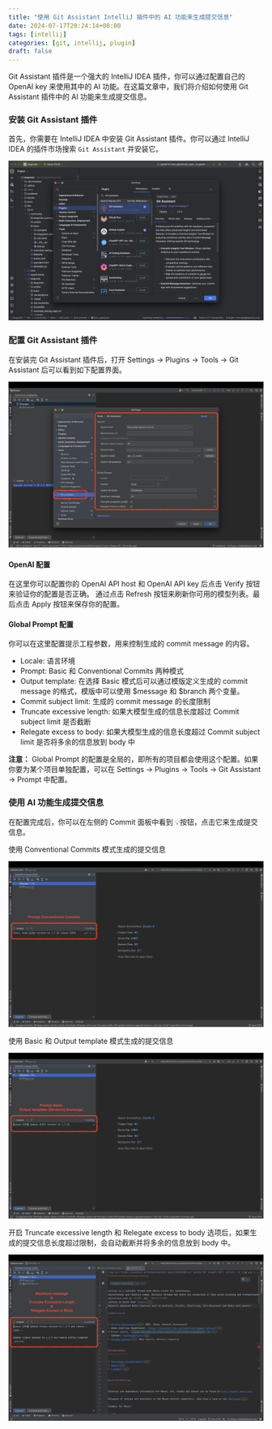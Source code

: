 ```yaml
---
title: "使用 Git Assistant IntelliJ 插件中的 AI 功能来生成提交信息"
date: 2024-07-17T20:24:14+08:00
tags: [intellij]
categories: [git, intellij, plugin]
draft: false
---
```


Git Assistant 插件是一个强大的 IntelliJ IDEA 插件，你可以通过配置自己的 OpenAI key 来使用其中的 AI 功能。在这篇文章中，我们将介绍如何使用 Git Assistant 插件中的 AI 功能来生成提交信息。

### 安装 Git Assistant 插件

首先，你需要在 IntelliJ IDEA 中安装 Git Assistant 插件。你可以通过 IntelliJ IDEA 的插件市场搜索 `Git Assistant` 并安装它。

![screenshot-plugins-marketplace](/images/posts/git-assistant-intellij-plugin/screenshot-plugins-marketplace.png)

### 配置 Git Assistant 插件

在安装完 Git Assistant 插件后，打开 Settings -> Plugins -> Tools -> Git Assistant 后可以看到如下配置界面。

![screenshot-settings-global.png](/images/posts/git-assistant-intellij-plugin/screenshot-settings-global.png)

#### OpenAI 配置

在这里你可以配置你的 OpenAI API host 和 OpenAI API key 后点击 Verify 按钮来验证你的配置是否正确。
通过点击 Refresh 按钮来刷新你可用的模型列表。最后点击 Apply 按钮来保存你的配置。

#### Global Prompt 配置

你可以在这里配置提示工程参数，用来控制生成的 commit message 的内容。

- Locale: 语言环境
- Prompt: Basic 和 Conventional Commits 两种模式
- Output template: 在选择 Basic 模式后可以通过模版定义生成的 commit message 的格式，模版中可以使用 $message 和 $branch 两个变量。
- Commit subject limit: 生成的 commit message 的长度限制
- Truncate excessive length: 如果大模型生成的信息长度超过 Commit subject limit 是否截断
- Relegate excess to body: 如果大模型生成的信息长度超过 Commit subject limit 是否将多余的信息放到 body 中

**注意：** Global Prompt 的配置是全局的，即所有的项目都会使用这个配置。如果你要为某个项目单独配置，可以在 Settings -> Plugins -> Tools -> Git Assistant -> Prompt 中配置。

### 使用 AI 功能生成提交信息

在配置完成后，你可以在左侧的 Commit 面板中看到 💡按钮，点击它来生成提交信息。

使用 Conventional Commits 模式生成的提交信息

![screenshot-prompt-conventional-commits.png](/images/posts/git-assistant-intellij-plugin/screenshot-prompt-conventional-commits.png)

使用 Basic 和 Output template 模式生成的提交信息

![screenshot-prompt-basic-asf.png](/images/posts/git-assistant-intellij-plugin/screenshot-prompt-basic-asf.png)

开启 Truncate excessive length 和 Relegate excess to body 选项后，如果生成的提交信息长度超过限制，会自动截断并将多余的信息放到 body 中。

![screenshot-maximum-turncate.png](/images/posts/git-assistant-intellij-plugin/screenshot-maximum-turncate.png)
